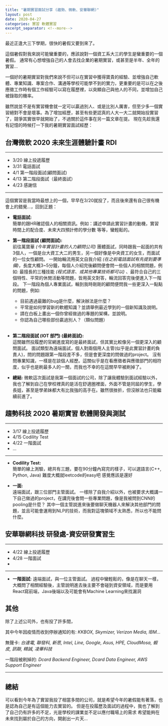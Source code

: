```yaml
---
title: "暑期實習面試分享 (趨勢、微軟、安華聯網)"
layout: post
date: 2020-04-27
categories: 實習 軟體實習
excerpt_separator: <!--more-->
---
```

最近正逢大三下學期，很快的暑假又要到來了。

這個暑假對我來說可能蠻重要的，應該說對一個資工系大三的學生是蠻重要的一個暑假。
通常有心想增強自己的人會去找企業的暑期實習，或甚至是半年、全年的實習...
<!--more-->

一個好的暑期實習對我們來說不但可以在實習中獲得寶貴的經驗、並增強自己軟體、專業知識、專案合作、溝通等學校可能學不到的實力，更重要的是可以在之後應徵工作時有個工作經驗可以寫在履歷裡，以突顯自己與他人的不同，並增加自己被錄取的機率。

雖然說並不是有實習機會就一定可以贏過別人、或是比別人厲害，但至少多一個實習絕對不會是壞事。為了增加經歷，甚至有些更認真的人大一大二就開始投實習了，競爭其實很早就開始了，不過關於這件事在另一篇文章在提。
現在先趁我還有記憶的時候打一下我的暑期實習面試經歷：

## 台灣微軟 2020 未來生涯體驗計畫 RDI 
---
- 3/20 線上投遞履歷
- 3/31 電話面試
- 4/1  第一階段面試(顧問面試)
- 4/13 第二階段面試（最終面試）
- 4/23 感謝信

----
這個實習是我當時最想上的一個，早早在3/20就投了，而且後來還有自己很有機會上的錯覺...，回到正題：
- **電話面試:** <br>
簡單的跟HR確認個人的相關資訊。例如：講述申請此實習計畫的動機，實習時間上的配合度、未來大四預計修的學分數
等等，蠻輕鬆的。

- **第一階段面試 (顧問面試):** <br>
前往萬寶華 *(今年實習計畫的人力顧問公司)* 團體面試，同時跟我一起面的共有3個人，一個是台大資工大二的男生，另一個好像是中央資工的女生，而面試的一位女性顧問。
一開始輪流用英文自我介紹 *(在之前電話面試有先提到要準備)*，長度大概3~5分鐘，每個人介紹完後顧問便會問一些個人的相關問題，例如: 最擅長的三種技能 *(程式語言、或其他專業技術都可以)* 、最符合自己的三個特性、平常的休閒活動等問題，皆用英文對答，輪流回答完後便進入下一階段。
下一階段為個人專業面試，輪到我時剛剛的顧問便問我一些更深入一點點的問題，例如:
    - 目前遇過最難的bug是什麼，解決辦法是什麼？ 
    - 平常是如何學習新的軟體知識？並請舉例最近學到的一個新知識及說明。
    - 請在白板上畫出一個你曾經做過的專題的架構，並說明。
    - 你認為自己哪些部份贏過別人？（類似問題）
<br><br>

- **第二階段面試 (IOT 部門) (最終面試):** <br>
這關雖然投履歷的官網進度寫的是最終面試，但其實比較像另一個更深入的顧問面試。
面試類型為遠端面試，個人對兩個用人主管(似乎是此實習計畫的負責人)，問的問題跟第一階段差不多，但是會更深度的問做過的project。
沒有問專業知識，一樣是在談個人經歷。這關似乎是在看應徵者與應徵部門的相符度，似乎也是刷最多人的一關，而我也不幸的在這關早早被刷掉了。

- **總結:**
微軟這次面試是我第一個面試的公司，除了讓我體驗到面試經驗以外，我也了解到自己在學校裡真的是活在舒適圈裡面，外面不管是同屆的學生，學長姐，甚至是學弟妹都大有比我強的高手在。雖然很挫折，但沒辦法也只能繼續前進了。

## 趨勢科技 2020 暑期實習 軟體開發與測試 
---
- 3/17 線上投遞履歷
- 4/15 Codility Test
- 4/22 一階面試
- ...

---

- **Codility Test:**<br>
簡單的線上測驗，總共有三題，要在90分鐘內寫完的樣子，可以選語言(C++, Python, Java)
難度大概就leetcode的easy吧 感覺應該是還好

- **一面:**<br>
遠端面試，跟三位部門主管面試。
一樣除了自我介紹以外，也被要求大概講一下自己做過的project，在講完後會問一些專業問題，像是我被問到CNN的pooling是什麼？
其中一個主管說進來後要做聊天機器人來解決其他部門的問題，並且可能會運用到NLP的技術，而我對這塊領域不太熟悉，所以也不能問什麼。

## 安華聯網科技 研發處-資安研發實習生
---
- 4/22 線上投遞履歷
- 4/28 一階面試
- 

---
- **一階面試:**
遠端面試，與一位主管面試。
過程中蠻輕鬆的，像是在聊天一樣，大概問了相關經驗後，主管說明進去後主要不會碰到資安領域，而是要用React寫前端，Java後端以及可能會有Machine Learning來找漏洞

## 其他
除了上述公司外，也有投了許多間，

其中今年因疫情而收到停辦通知的有: *KKBOX, Skymizer, Verizon Media, IBM...*

無聲卡: *台達電, 聯發科, 新思, Intel, Line, Google, Asus, HPE, CloudMosa, 蝦皮, 訊聯, 精誠, 凌華科技*

一階段被刷掉的: *Dcard Backend Engineer, Dcard Data Engineer, AWS Support Engineer*

---
## 總結
可以看到今年為了實習我投了相當多間的公司，就是希望今年的暑假能有著落，也是認為自己是有這個能力去實習的。
但是在投履歷及面試的過程中，我也了解到了自己仍有許多的不足，光是學校的課業並不足以應付職場上的需求
希望能夠在未來找到屬於自己的方向，開創出一片天...



